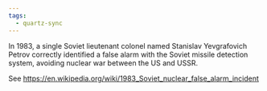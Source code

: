 ```yaml
---
tags:
  - quartz-sync
---
```

In 1983, a single Soviet lieutenant colonel named Stanislav Yevgrafovich Petrov correctly identified a false alarm with the Soviet missile detection system, avoiding nuclear war between the US and USSR.

See https://en.wikipedia.org/wiki/1983_Soviet_nuclear_false_alarm_incident